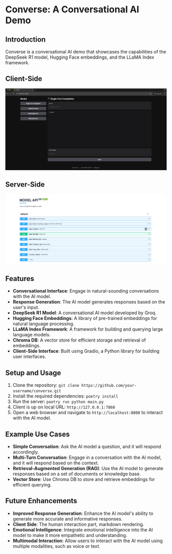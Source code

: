 # Converse: A Conversational AI Demo

## Introduction
Converse is a conversational AI demo that showcases the capabilities of the DeepSeek R1 model, Hugging Face embeddings, and the LLaMA Index framework. 

## Client-Side
![image](client.png)

## Server-Side
![image](server.png)


## Features
* **Conversational Interface**: Engage in natural-sounding conversations with the AI model.
* **Response Generation**: The AI model generates responses based on the user's input.
* **DeepSeek R1 Model**: A conversational AI model developed by Groq.
* **Hugging Face Embeddings**: A library of pre-trained embeddings for natural language processing.
* **LLaMA Index Framework**: A framework for building and querying large language models.
* **Chroma DB**: A vector store for efficient storage and retrieval of embeddings.
* **Client-Side Interface**: Built using Gradio, a Python library for building user interfaces.

## Setup and Usage
1. Clone the repository: `git clone https://github.com/your-username/converse.git`
2. Install the required dependencies: `poetry install`
3. Run the server: `poetry run python main.py`
4. Client is up on local URL:  `http://127.0.0.1:7860`
5. Open a web browser and navigate to `http://localhost:8000` to interact with the AI model.

## Example Use Cases
* **Simple Conversation**: Ask the AI model a question, and it will respond accordingly.
* **Multi-Turn Conversation**: Engage in a conversation with the AI model, and it will respond based on the context.
* **Retrieval-Augmented Generation (RAG)**: Use the AI model to generate responses based on a set of documents or knowledge base.
* **Vector Store**: Use Chroma DB to store and retrieve embeddings for efficient querying.

## Future Enhancements
* **Improved Response Generation**: Enhance the AI model's ability to generate more accurate and informative responses.
* **Client Side**: The human interaction part, markdown rendering.
* **Emotional Intelligence**: Integrate emotional intelligence into the AI model to make it more empathetic and understanding.
* **Multimodal Interaction**: Allow users to interact with the AI model using multiple modalities, such as voice or text.

